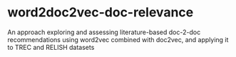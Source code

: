 # word2doc2vec-doc-relevance
An approach exploring and assessing literature-based doc-2-doc recommendations using word2vec combined with doc2vec, and applying it to TREC and RELISH datasets

